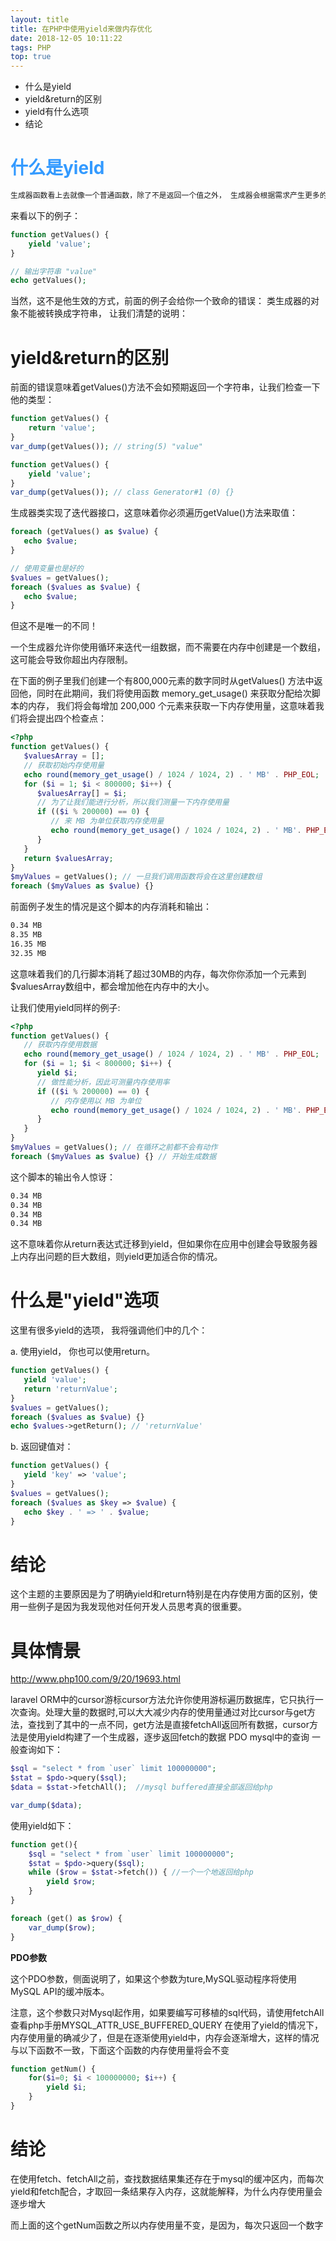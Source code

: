 ```yaml
---
layout: title
title: 在PHP中使用yield来做内存优化
date: 2018-12-05 10:11:22
tags: PHP
top: true
---
```

* 什么是yield
* yield&return的区别
* yield有什么选项
* 结论

<!--more-->

# <span style="color:#339AFF;">什么是yield</span>

```txt
生成器函数看上去就像一个普通函数，除了不是返回一个值之外， 生成器会根据需求产生更多的值。
```

来看以下的例子：
```php
function getValues() {
    yield 'value';
}

// 输出字符串 "value"
echo getValues();
```
当然，这不是他生效的方式，前面的例子会给你一个致命的错误： 类生成器的对象不能被转换成字符串， 让我们清楚的说明：

# yield&return的区别

前面的错误意味着getValues()方法不会如预期返回一个字符串，让我们检查一下他的类型：
```php
function getValues() {
    return 'value';
}
var_dump(getValues()); // string(5) "value"

function getValues() {
    yield 'value';
}
var_dump(getValues()); // class Generator#1 (0) {}
```
生成器类实现了迭代器接口，这意味着你必须遍历getValue()方法来取值：
```php
foreach (getValues() as $value) {
   echo $value;
}

// 使用变量也是好的
$values = getValues();
foreach ($values as $value) {
   echo $value;
}
```
但这不是唯一的不同！

一个生成器允许你使用循环来迭代一组数据，而不需要在内存中创建是一个数组，这可能会导致你超出内存限制。

在下面的例子里我们创建一个有800,000元素的数字同时从getValues() 方法中返回他，同时在此期间，我们将使用函数 memory_get_usage() 来获取分配给次脚本的内存， 我们将会每增加 200,000 个元素来获取一下内存使用量，这意味着我们将会提出四个检查点：
```php
<?php
function getValues() {
   $valuesArray = [];
   // 获取初始内存使用量
   echo round(memory_get_usage() / 1024 / 1024, 2) . ' MB' . PHP_EOL;
   for ($i = 1; $i < 800000; $i++) {
      $valuesArray[] = $i;
      // 为了让我们能进行分析，所以我们测量一下内存使用量
      if (($i % 200000) == 0) {
         // 来 MB 为单位获取内存使用量
         echo round(memory_get_usage() / 1024 / 1024, 2) . ' MB'. PHP_EOL;
      }
   }
   return $valuesArray;
}
$myValues = getValues(); // 一旦我们调用函数将会在这里创建数组
foreach ($myValues as $value) {}
```
前面例子发生的情况是这个脚本的内存消耗和输出：
```txt
0.34 MB
8.35 MB
16.35 MB
32.35 MB
```
这意味着我们的几行脚本消耗了超过30MB的内存，每次你你添加一个元素到$valuesArray数组中，都会增加他在内存中的大小。

让我们使用yield同样的例子:
```php
<?php
function getValues() {
   // 获取内存使用数据
   echo round(memory_get_usage() / 1024 / 1024, 2) . ' MB' . PHP_EOL;
   for ($i = 1; $i < 800000; $i++) {
      yield $i;
      // 做性能分析，因此可测量内存使用率
      if (($i % 200000) == 0) {
         // 内存使用以 MB 为单位
         echo round(memory_get_usage() / 1024 / 1024, 2) . ' MB'. PHP_EOL;
      }
   }
}
$myValues = getValues(); // 在循环之前都不会有动作
foreach ($myValues as $value) {} // 开始生成数据
```
这个脚本的输出令人惊讶：
```txt
0.34 MB
0.34 MB
0.34 MB
0.34 MB
```
这不意味着你从return表达式迁移到yield，但如果你在应用中创建会导致服务器上内存出问题的巨大数组，则yield更加适合你的情况。

# 什么是"yield"选项

这里有很多yield的选项， 我将强调他们中的几个：

a. 使用yield， 你也可以使用return。
```php
function getValues() {
   yield 'value';
   return 'returnValue';
}
$values = getValues();
foreach ($values as $value) {}
echo $values->getReturn(); // 'returnValue'
```
b. 返回键值对：
```php
function getValues() {
   yield 'key' => 'value';
}
$values = getValues();
foreach ($values as $key => $value) {
   echo $key . ' => ' . $value;
}
```

# 结论

这个主题的主要原因是为了明确yield和return特别是在内存使用方面的区别，使用一些例子是因为我发现他对任何开发人员思考真的很重要。

# 具体情景

http://www.php100.com/9/20/19693.html

laravel ORM中的cursor游标cursor方法允许你使用游标遍历数据库，它只执行一次查询。处理大量的数据时,可以大大减少内存的使用量通过对比cursor与get方法，查找到了其中的一点不同，get方法是直接fetchAll返回所有数据，cursor方法是使用yield构建了一个生成器，逐步返回fetch的数据
PDO mysql中的查询
一般查询如下：
```php
$sql = "select * from `user` limit 100000000";
$stat = $pdo->query($sql);
$data = $stat->fetchAll();  //mysql buffered直接全部返回给php

var_dump($data);
```
使用yield如下：
```php
function get(){
    $sql = "select * from `user` limit 100000000";
    $stat = $pdo->query($sql);
    while ($row = $stat->fetch()) { //一个一个地返回给php
        yield $row;
    }
}

foreach (get() as $row) {
    var_dump($row);
}
```
**PDO参数**

这个PDO参数，侧面说明了，如果这个参数为ture,MySQL驱动程序将使用MySQL API的缓冲版本。

注意，这个参数只对Mysql起作用，如果要编写可移植的sql代码，请使用fetchAll
查看php手册MYSQL_ATTR_USE_BUFFERED_QUERY
在使用了yield的情况下，内存使用量的确减少了，但是在逐渐使用yield中，内存会逐渐增大，这样的情况与以下函数不一致，下面这个函数的内存使用量将会不变
```php
function getNum() {
    for($i=0; $i < 100000000; $i++) {
        yield $i;
    }
}
```

# 结论

在使用fetch、fetchAll之前，查找数据结果集还存在于mysql的缓冲区内，而每次yield和fetch配合，才取回一条结果存入内存，这就能解释，为什么内存使用量会逐步增大

而上面的这个getNum函数之所以内存使用量不变，是因为，每次只返回一个数字